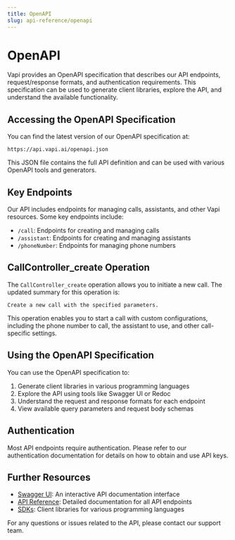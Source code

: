```yaml
---
title: OpenAPI
slug: api-reference/openapi
---
```


# OpenAPI

Vapi provides an OpenAPI specification that describes our API endpoints, request/response formats, and authentication requirements. This specification can be used to generate client libraries, explore the API, and understand the available functionality.

## Accessing the OpenAPI Specification

You can find the latest version of our OpenAPI specification at:

```
https://api.vapi.ai/openapi.json
```

This JSON file contains the full API definition and can be used with various OpenAPI tools and generators.

## Key Endpoints

Our API includes endpoints for managing calls, assistants, and other Vapi resources. Some key endpoints include:

- `/call`: Endpoints for creating and managing calls
- `/assistant`: Endpoints for creating and managing assistants
- `/phoneNumber`: Endpoints for managing phone numbers

## CallController_create Operation

The `CallController_create` operation allows you to initiate a new call. The updated summary for this operation is:

```
Create a new call with the specified parameters.
```

This operation enables you to start a call with custom configurations, including the phone number to call, the assistant to use, and other call-specific settings.

## Using the OpenAPI Specification

You can use the OpenAPI specification to:

1. Generate client libraries in various programming languages
2. Explore the API using tools like Swagger UI or Redoc
3. Understand the request and response formats for each endpoint
4. View available query parameters and request body schemas

## Authentication

Most API endpoints require authentication. Please refer to our authentication documentation for details on how to obtain and use API keys.

## Further Resources

- [Swagger UI](https://app.vapi.ai/api-docs): An interactive API documentation interface
- [API Reference](https://docs.vapi.ai/api-reference): Detailed documentation for all API endpoints
- [SDKs](https://docs.vapi.ai/sdks): Client libraries for various programming languages

For any questions or issues related to the API, please contact our support team.